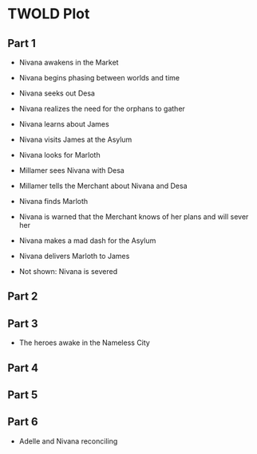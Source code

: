 # TWOLD Plot

## Part 1

* Nivana awakens in the Market
* Nivana begins phasing between worlds and time
* Nivana seeks out Desa



* Nivana realizes the need for the orphans to gather



* Nivana learns about James

* Nivana visits James at the Asylum

  

* Nivana looks for Marloth



* Millamer sees Nivana with Desa
* Millamer tells the Merchant about Nivana and Desa



* Nivana finds Marloth

* Nivana is warned that the Merchant knows of her plans and will sever her

* Nivana makes a mad dash for the Asylum

* Nivana delivers Marloth to James

* Not shown: Nivana is severed

## Part  2

## Part  3

* The heroes awake in the Nameless City

## Part  4

## Part  5

## Part  6

* Adelle and Nivana reconciling